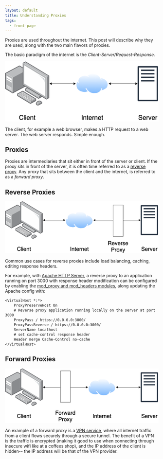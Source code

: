 ```yaml
---
layout: default
title: Understanding Proxies
tags:
  - front-page
---
```


Proxies are used throughout the internet. This post will describe why they are used, along with the two main flavors of proxies.

The basic paradigm of the internet is the _Client-Server/Request-Response._

![Client Server Internet Paradigm](/assets/images/2020-10-21-client-internet-server.png)

The client, for example a web browser, makes a HTTP request to a web server. The web server responds. Simple enough.

## Proxies

Proxies are intermediaries that sit either in front of the server or client. If the proxy sits in front of the server, it
is often time referred to as a [reverse proxy](https://en.wikipedia.org/wiki/Reverse_proxy). Any proxy that sits between
the client and the internet, is referred to as a _forward proxy_.

## Reverse Proxies

![Reverse Proxy](/assets/images/2020-10-21-reverse-proxy.png)

Common use cases for reverse proxies include load balancing, caching, editing response headers.

For example, with [Apache HTTP Server](), a reverse proxy to an application running on port 3000 with response header modification can be configured by enabling the
[mod_proxy and mod_headers modules](https://httpd.apache.org/docs/2.4/mod/), along updating the Apache config with:

```
<VirtualHost *:*>
    ProxyPreserveHost On
    # Reverse proxy application running locally on the server at port 3000
    ProxyPass / https://0.0.0.0:3000/
    ProxyPassReverse / https://0.0.0.0:3000/
    ServerName localhost
    # set cache-control response header
    Header merge Cache-Control no-cache
</VirtualHost>
```

## Forward Proxies

![Forward Proxy](/assets/images/2020-10-21-forward-proxy.png)

An example of a forward proxy is a [VPN service](https://en.wikipedia.org/wiki/Virtual_private_network), where all internet traffic from a client flows securely through a secure tunnel. The benefit of a VPN is the traffic is encrypted (making it good to use when connecting through insecure wifi like at a coffees shop), and the IP address of the client is hidden-- the IP address will be that of the VPN provider.
